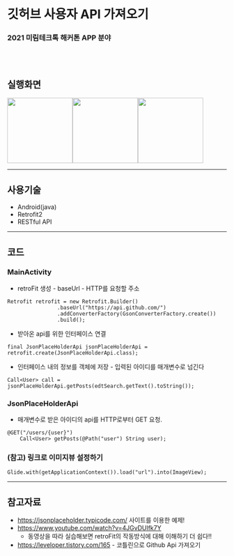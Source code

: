 깃허브 사용자 API 가져오기
====

### 2021 미림테크톡 해커톤 APP 분야

<br/><br/>

## 실행화면 
<img src="https://user-images.githubusercontent.com/80630432/134389081-208e181e-7a20-48cb-a155-3c287bed4c19.jpg" width="150px"><img src="https://user-images.githubusercontent.com/80630432/134389066-15a8a6f5-168b-41dd-92b1-9cbb276cee7e.jpg" width="150px"><img src="https://user-images.githubusercontent.com/80630432/134389076-11261d6c-586f-4de0-996e-b083547f95c9.jpg" width="150px">
<hr/>

## 사용기술
* Android(java)
* Retrofit2
* RESTful API      


<hr/>


## 코드
### MainActivity
* retroFit 생성 - baseUrl - HTTP를 요청할 주소

```
Retrofit retrofit = new Retrofit.Builder()
                .baseUrl("https://api.github.com/")
                .addConverterFactory(GsonConverterFactory.create())
                .build();
```

* 받아온 api를 위한 인터페이스 연결
```
final JsonPlaceHolderApi jsonPlaceHolderApi = retrofit.create(JsonPlaceHolderApi.class);
```

* 인터페이스 내의 정보를 객체에 저장 - 입력된 아이디를 매개변수로 넘긴다
```
Call<User> call = jsonPlaceHolderApi.getPosts(edtSearch.getText().toString());
```

### JsonPlaceHolderApi
* 매개변수로 받은 아이디의 api를 HTTP로부터 GET 요청.
```
@GET("/users/{user}")
    Call<User> getPosts(@Path("user") String user);
```

### (참고) 링크로 이미지뷰 설정하기
```
Glide.with(getApplicationContext()).load("url").into(ImageView);
```
<hr/>

## 참고자료
* https://jsonplaceholder.typicode.com/ 사이트를 이용한 예제!
* https://www.youtube.com/watch?v=4JGvDUlfk7Y
    * 동영상을 따라 실습해보면 retroFit의 작동방식에 대해 이해하기 더 쉽다!!
* https://leveloper.tistory.com/165 - 코틀린으로 Github Api 가져오기

